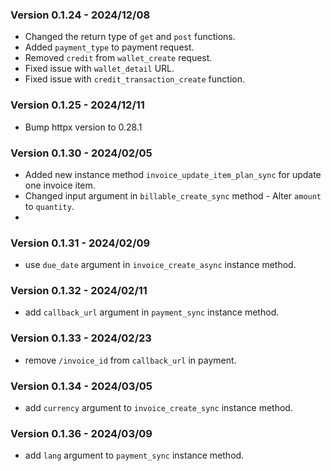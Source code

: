 ### Version 0.1.24 - 2024/12/08

- Changed the return type of `get` and `post` functions.
- Added `payment_type` to payment request.
- Removed `credit` from `wallet_create` request.
- Fixed issue with `wallet_detail` URL.
- Fixed issue with `credit_transaction_create` function.

### Version 0.1.25 - 2024/12/11

- Bump httpx version to 0.28.1

### Version 0.1.30 - 2024/02/05

- Added new instance method `invoice_update_item_plan_sync` for update one invoice item.
- Changed input argument in `billable_create_sync` method - Alter `amount` to `quantity`.
-

### Version 0.1.31 - 2024/02/09

- use `due_date` argument in `invoice_create_async` instance method.

### Version 0.1.32 - 2024/02/11

- add `callback_url` argument in `payment_sync` instance method.

### Version 0.1.33 - 2024/02/23

- remove `/invoice_id` from `callback_url` in payment.

### Version 0.1.34 - 2024/03/05

- add `currency` argument to `invoice_create_sync` instance method.

### Version 0.1.36 - 2024/03/09

- add `lang` argument to `payment_sync` instance method.